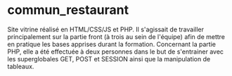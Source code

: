 # commun_restaurant
Site vitrine réalisé en HTML/CSS/JS et PHP.
Il s'agissait de travailler principalement sur la partie front (à trois au sein de l'équipe) afin de mettre en pratique les bases apprises durant la formation. Concernant la partie PHP, elle a été effectuée à deux personnes dans le but de s'entrainer avec les superglobales GET, POST et SESSION ainsi que la manipulation de tableaux. 
